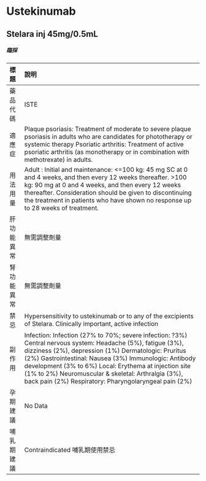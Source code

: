 # Ustekinumab

## Stelara inj 45mg/0.5mL

##### 臨採

| 標題       | 說明                                                                                                                                                                                                                                                                                                                                                                                                 |
|:-----------|:-----------------------------------------------------------------------------------------------------------------------------------------------------------------------------------------------------------------------------------------------------------------------------------------------------------------------------------------------------------------------------------------------------|
| 藥品代碼   | ISTE                                                                                                                                                                                                                                                                                                                                                                                                 |
| 適應症     | Plaque psoriasis: Treatment of moderate to severe plaque psoriasis in adults who are candidates for phototherapy or systemic therapy Psoriatic arthritis: Treatment of active psoriatic arthritis (as monotherapy or in combination with methotrexate) in adults.                                                                                                                                    |
| 用法用量   | Adult : Initial and maintenance: <=100 kg: 45 mg SC at 0 and 4 weeks, and then every 12 weeks thereafter. >100 kg: 90 mg at 0 and 4 weeks, and then every 12 weeks thereafter. Consideration should be given to discontinuing the treatment in patients who have shown no response up to 28 weeks of treatment.                                                                                      |
| 肝功能異常 | 無需調整劑量                                                                                                                                                                                                                                                                                                                                                                                         |
| 腎功能異常 | 無需調整劑量                                                                                                                                                                                                                                                                                                                                                                                         |
| 禁忌       | Hypersensitivity to ustekinumab or to any of the excipients of Stelara. Clinically important, active infection                                                                                                                                                                                                                                                                                       |
| 副作用     | Infection: Infection (27% to 70%; severe infection: ?3%) Central nervous system: Headache (5%), fatigue (3%), dizziness (2%), depression (1%) Dermatologic: Pruritus (2%) Gastrointestinal: Nausea (3%) Immunologic: Antibody development (3% to 6%) Local: Erythema at injection site (1% to 2%) Neuromuscular & skeletal: Arthralgia (3%), back pain (2%) Respiratory: Pharyngolaryngeal pain (2%) |
| 孕期建議   | No Data                                                                                                                                                                                                                                                                                                                                                                                              |
| 哺乳期建議 | Contraindicated 哺乳期使用禁忌                                                                                                                                                                                                                                                                                                                                                                       |

